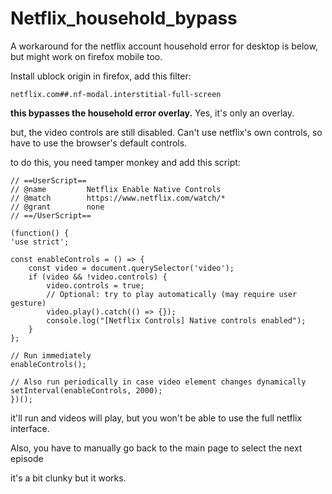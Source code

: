 # Netflix_household_bypass
A workaround for the netflix account household error
for desktop is below, but might work on firefox mobile too. 


Install ublock origin in firefox, add this filter: 

    netflix.com##.nf-modal.interstitial-full-screen

**this bypasses the household error overlay.** Yes, it's only an overlay.

but, the video controls are still disabled. Can't use netflix's own controls, so have to use the browser's default controls. 

to do this, you need tamper monkey and add this script:

    // ==UserScript==
    // @name         Netflix Enable Native Controls
    // @match        https://www.netflix.com/watch/*
    // @grant        none
    // ==/UserScript==

    (function() {
    'use strict';

    const enableControls = () => {
        const video = document.querySelector('video');
        if (video && !video.controls) {
            video.controls = true;
            // Optional: try to play automatically (may require user gesture)
            video.play().catch(() => {});
            console.log("[Netflix Controls] Native controls enabled");
        }
    };

    // Run immediately
    enableControls();

    // Also run periodically in case video element changes dynamically
    setInterval(enableControls, 2000);
    })();

it'll run and videos will play, but you won't be able to use the full netflix interface. 

Also, you have to manually go back to the main page to select the next episode

it's a bit clunky but it works.
